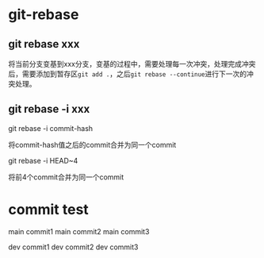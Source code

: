 # git-rebase

## git rebase xxx

将当前分支变基到xxx分支，变基的过程中，需要处理每一次冲突，处理完成冲突后，需要添加到暂存区`git add .`，之后`git rebase --continue`进行下一次的冲突处理。

## git rebase -i xxx

git rebase -i commit-hash

将commit-hash值之后的commit合并为同一个commit

git rebase -i HEAD~4

将前4个commit合并为同一个commit

# commit test

main commit1
main commit2
main commit3

dev commit1
dev commit2
dev commit3
